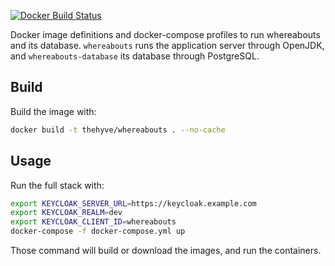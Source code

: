 [![Docker Build Status](https://img.shields.io/docker/pulls/thehyve/whereabouts.svg)](https://hub.docker.com/r/thehyve/whereabouts)

Docker image definitions and docker-compose profiles to run whereabouts and its database.
`whereabouts` runs the application server through OpenJDK, and `whereabouts-database` its database through PostgreSQL.

## Build
Build the image with:
```bash
docker build -t thehyve/whereabouts . --no-cache
```

## Usage
Run the full stack with:
```bash
export KEYCLOAK_SERVER_URL=https://keycloak.example.com
export KEYCLOAK_REALM=dev
export KEYCLOAK_CLIENT_ID=whereabouts
docker-compose -f docker-compose.yml up
```

Those command will build or download the images, and run the containers.
